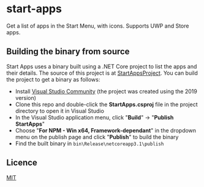 # start-apps

Get a list of apps in the Start Menu, with icons. Supports UWP and Store apps.

## Building the binary from source

Start Apps uses a binary built using a .NET Core project to list the apps and their details. The source of this project is at [StartAppsProject](./StartAppsProject). You can build the project to get a binary as follows:

- Install [Visual Studio Community](https://visualstudio.microsoft.com/vs/community/) (the project was created using the 2019 version)
- Clone this repo and double-click the **StartApps.csproj** file in the project directory to open it in Visual Studio
- In the Visual Studio application menu, click "**Build**" → "**Publish StartApps**"
- Choose "**For NPM - Win x64, Framework-dependant**" in the dropdown menu on the publish page and click "**Publish**" to build the binary
- Find the built binary in `bin\Release\netcoreapp3.1\publish`

## Licence

[MIT](LICENCE)
